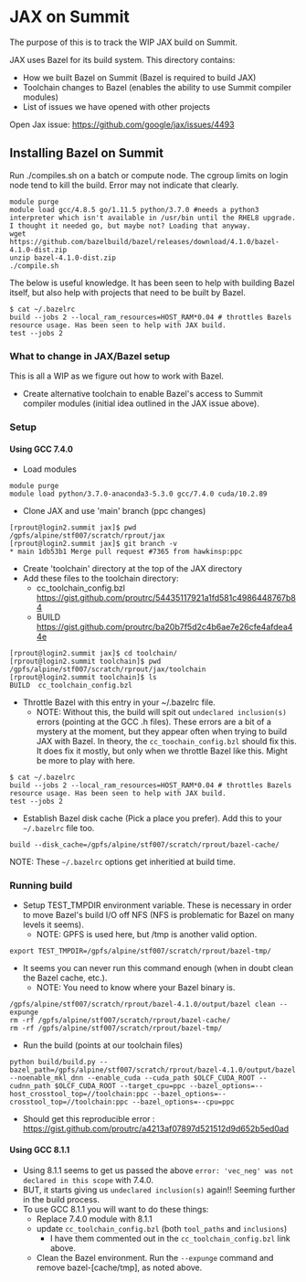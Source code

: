 # JAX on Summit

The purpose of this is to track the WIP JAX build on Summit.

JAX uses Bazel for its build system. This directory contains:

* How we built Bazel on Summit (Bazel is required to build JAX)
* Toolchain changes to Bazel (enables the ability to  use Summit compiler modules)
* List of issues we have opened with other projects

Open Jax issue: https://github.com/google/jax/issues/4493

## Installing Bazel on Summit

Run ./compiles.sh on a batch or compute node. The cgroup limits on login node tend to kill the build. Error may not indicate that clearly. 
```
module purge
module load gcc/4.8.5 go/1.11.5 python/3.7.0 #needs a python3 interpreter which isn't available in /usr/bin until the RHEL8 upgrade. I thought it needed go, but maybe not? Loading that anyway.
wget https://github.com/bazelbuild/bazel/releases/download/4.1.0/bazel-4.1.0-dist.zip
unzip bazel-4.1.0-dist.zip
./compile.sh
```
The below is useful knowledge. It has been seen to help with building Bazel itself, but also help with projects that need to be built by Bazel.

```
$ cat ~/.bazelrc 
build --jobs 2 --local_ram_resources=HOST_RAM*0.04 # throttles Bazels resource usage. Has been seen to help with JAX build.
test --jobs 2
```
### What to change in JAX/Bazel setup

This is all a WIP as we figure out how to work with Bazel.

* Create alternative toolchain to enable Bazel's access to Summit compiler modules (initial idea outlined in the JAX issue above).

### Setup

#### Using GCC 7.4.0

* Load modules
```
module purge
module load python/3.7.0-anaconda3-5.3.0 gcc/7.4.0 cuda/10.2.89
```
* Clone JAX and use 'main' branch (ppc changes)
```
[rprout@login2.summit jax]$ pwd
/gpfs/alpine/stf007/scratch/rprout/jax
[rprout@login2.summit jax]$ git branch -v
* main 1db53b1 Merge pull request #7365 from hawkinsp:ppc
```
* Create 'toolchain' directory at the top of the JAX directory
* Add these files to the toolchain directory:
  * cc_toolchain_config.bzl https://gist.github.com/proutrc/54435117921a1fd581c4986448767b84
  * BUILD https://gist.github.com/proutrc/ba20b7f5d2c4b6ae7e26cfe4afdea44e
```
[rprout@login2.summit jax]$ cd toolchain/
[rprout@login2.summit toolchain]$ pwd
/gpfs/alpine/stf007/scratch/rprout/jax/toolchain
[rprout@login2.summit toolchain]$ ls
BUILD  cc_toolchain_config.bzl
```
* Throttle Bazel with this entry in your ~/.bazelrc file. 
  * NOTE: Without this, the build will spit out `undeclared inclusion(s)` errors (pointing at the GCC .h files). These errors are a bit of a mystery at the moment,           but they appear often when trying to build JAX with Bazel. In theory, the `cc_toochain_config.bzl` should fix this. It does fix it mostly, but only when             we throttle Bazel like this. Might be more to play with here.
```
$ cat ~/.bazelrc 
build --jobs 2 --local_ram_resources=HOST_RAM*0.04 # throttles Bazels resource usage. Has been seen to help with JAX build.
test --jobs 2
```
* Establish Bazel disk cache (Pick a place you prefer). Add this to your `~/.bazelrc` file too.
```
build --disk_cache=/gpfs/alpine/stf007/scratch/rprout/bazel-cache/
```
NOTE: These `~/.bazelrc` options get inheritied at build time.
### Running build

* Setup TEST_TMPDIR environment variable. These is necessary in order to move Bazel's build I/O off NFS (NFS is problematic for Bazel on many levels it seems).
  * NOTE: GPFS is used here, but /tmp is another valid option.
```
export TEST_TMPDIR=/gpfs/alpine/stf007/scratch/rprout/bazel-tmp/
```
* It seems you can never run this command enough (when in doubt clean the Bazel cache, etc.). 
  * NOTE: You need to know where your Bazel binary is. 
```
/gpfs/alpine/stf007/scratch/rprout/bazel-4.1.0/output/bazel clean --expunge
rm -rf /gpfs/alpine/stf007/scratch/rprout/bazel-cache/
rm -rf /gpfs/alpine/stf007/scratch/rprout/bazel-tmp/
```
* Run the build (points at our toolchain files)
```
python build/build.py --bazel_path=/gpfs/alpine/stf007/scratch/rprout/bazel-4.1.0/output/bazel --noenable_mkl_dnn --enable_cuda --cuda_path $OLCF_CUDA_ROOT --cudnn_path $OLCF_CUDA_ROOT --target_cpu=ppc --bazel_options=--host_crosstool_top=//toolchain:ppc --bazel_options=--crosstool_top=//toolchain:ppc --bazel_options=--cpu=ppc
```
* Should get this reproducible error : https://gist.github.com/proutrc/a4213af07897d521512d9d652b5ed0ad 

#### Using GCC 8.1.1

* Using 8.1.1 seems to get us passed the above `error: 'vec_neg' was not declared in this scope` with 7.4.0.
* BUT, it starts giving us `undeclared inclusion(s)` again!! Seeming further in the build process.
* To use GCC 8.1.1 you will want to do these things:
  * Replace 7.4.0 module with 8.1.1
  * update `cc_toolchain_config.bzl` (both `tool_paths` and `inclusions`)
    * I have them commented out in the `cc_toolchain_config.bzl` link above.   
  * Clean the Bazel environment. Run the `--expunge` command and remove bazel-[cache/tmp], as noted above. 

